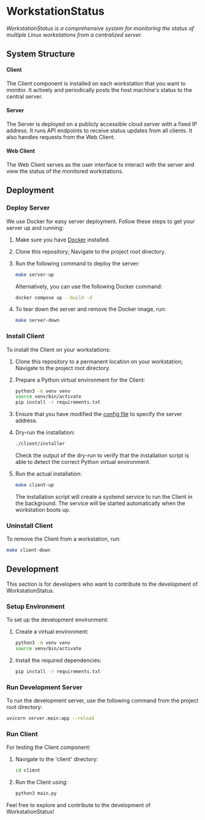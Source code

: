 # WorkstationStatus

_WorkstationStatus is a comprehensive system for monitoring the status of multiple Linux workstations from a centralized server._

## System Structure

#### Client

The Client component is installed on each workstation that you want to monitor. It actively and periodically posts the host machine's status to the central server.

#### Server

The Server is deployed on a publicly accessible cloud server with a fixed IP address. It runs API endpoints to receive status updates from all clients. It also handles requests from the Web Client.

#### Web Client

The Web Client serves as the user interface to interact with the server and view the status of the monitored workstations.

## Deployment

### Deploy Server

We use Docker for easy server deployment. Follow these steps to get your server up and running:

1. Make sure you have [Docker](https://docs.docker.com/get-docker/) installed.

2. Clone this repository; Navigate to the project root directory.

3. Run the following command to deploy the server:

    ```bash
    make server-up
    ```

    Alternatively, you can use the following Docker command:

    ```bash
    docker compose up --build -d
    ```

4. To tear down the server and remove the Docker image, run:

    ```bash
    make server-down
    ```

### Install Client

To install the Client on your workstations:

1. Clone this repository to a permanent location on your workstation; Navigate to the project root directory.

2. Prepare a Python virtual environment for the Client:

    ```bash
    python3 -m venv venv
    source venv/bin/activate
    pip install -r requirements.txt
    ```

3. Ensure that you have modified the [config file](client/config.json) to specify the server address.
4. Dry-run the installation:

    ```bash
    ./client/installer
    ```

    Check the output of the dry-run to verify that the installation script is able to detect the correct Python virtual environment.

5. Run the actual installation:

    ```bash
    make client-up
    ```

    The installation script will create a systemd service to run the Client in the background. The service will be started automatically when the workstation boots up.

### Uninstall Client

To remove the Client from a workstation, run:

```bash
make client-down
```

## Development

This section is for developers who want to contribute to the development of WorkstationStatus.

### Setup Environment

To set up the development environment:

1. Create a virtual environment:

    ```bash
    python3 -m venv venv
    source venv/bin/activate
    ```

2. Install the required dependencies:

    ```bash
    pip install -r requirements.txt
    ```

### Run Development Server

To run the development server, use the following command from the project root directory:

```bash
uvicorn server.main:app --reload
```

### Run Client

For testing the Client component:

1. Navigate to the 'client' directory:

    ```bash
    cd client
    ```

2. Run the Client using:

    ```bash
    python3 main.py
    ```

Feel free to explore and contribute to the development of WorkstationStatus!
